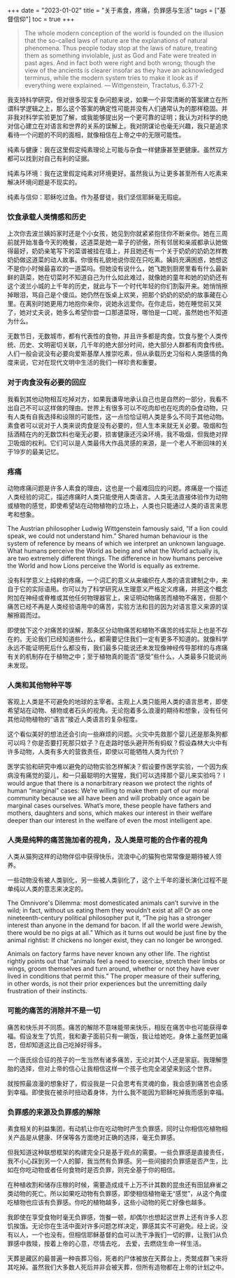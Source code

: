 +++ 
date = "2023-01-02"
title = "关于素食，疼痛，负罪感与生活"
tags = ["基督信仰"]
toc = true
+++

> The whole modern conception of the world is founded on the illusion that the so-called laws of nature are the explanations of natural phenomena. Thus people today stop at the laws of nature, treating them as something inviolable, just as God and Fate were treated in past ages. And in fact both were right and both wrong; though the view of the ancients is clearer insofar as they have an acknowledged terminus, while the modern system tries to make it look as if everything were explained.
— Wittgenstein, Tractatus, 6.371-2


我支持科学研究，但对很多现实复杂问题来说，如果一个非常清晰的答案建立在所谓科学逻辑之上，那么这个答案的确定性可能并没有人们通常认为的那样稳固。并非我对科学实验更加了解，或我能够提出另一个更可靠的证明；我认为对科学的绝对信心建立在对语言和世界的关系的误解上。我对阴谋论也毫无兴趣，我只是追求看待一个问题的不同的面相，就像相信在上帝之中的无限可能性。

纯素与健康：我在这里假定纯素理论上可能与杂食一样健康甚至更健康。虽然双方都可以找到对自己有利的证据。

纯素与环境：我在这里假定纯素对环境更好。虽然我认为让更多甚至所有人吃素来解决环境问题是不现实的。

纯素与信仰：耶稣吃过鱼。作为基督徒，我们坚信耶稣毫无瑕疵。

### 饮食承载人类情感和历史

上次你去波兰姨妈家时还是个小女孩，她见到你就紧紧抱住你不断亲你。她在三周前就开始准备今天的晚餐，这道菜是她一辈子的骄傲，所有邻居和亲戚都承认她做得最好，奶奶亲笔写下的菜谱被挂在墙上，并且她还有一个关于奶奶的奶奶怎样教奶奶做这道菜的动人故事。你很有礼貌地说你现在只吃素。姨妈充满困惑，她想这不是你小时候最喜欢的一道菜吗。但她没有说什么，她飞跑到厨房里看有什么最新鲜的蔬菜，她在切菜时不知道自己为什么如此难过，就像她的童年和她的奶奶还有这个波兰小城的上千年的历史，就此与下一个时代年轻的你们割裂开来。她悄悄擦掉眼泪，骂自己是个傻瓜。她仍然在饭桌上欢笑，把那个奶奶的奶奶的故事藏在心里。在离别时她更用力地抱你亲你，说她永远爱你。在你走后，她在睡觉前又哭了，她对丈夫说，她多么希望你尝一口那道菜呀，哪怕是一口呢，虽然她也不知道为什么。

无数节日，无数城市，都有代表性的食物，并且许多都是肉食。饮食与整个人类传统、历史、文明密切关联，几千年的绝大部分时间，绝大部分人群都有肉食传统。人们一般会说没有必要向爱斯基摩人推崇吃素，但从承载历史习俗和人类感情的角度来说，它对在现代文明中生活的我们一样珍贵和重要。

### 对于肉食没有必要的回应

我看到其他动物相互吃掉对方，如果我谦卑地承认自己也是自然的一部分，我看不出自己不可以这样做的理由。世界上有很多可以不吃肉却也在吃肉的杂食动物，只有人类有自我选择和设限的可能性，这一点恰恰证明人类是多么不同于其他动物。素食者可以说对于人类来说肉食是没有必要的，但人生本来就无关必要。吸烟和包括酒精在内的无数饮料也毫无必要，损害健康还污染环境，我不吸烟，但我绝对捍卫吸烟的权利。它们可以是人类最伟大作品灵感的来源，是一个老人不断回味的关于19岁的最美记忆。

### 疼痛

动物疼痛问题是许多人素食的理由，这也是一个最难回应的问题。疼痛是一个描述人类经验的词汇，描述疼痛时人类只能使用人类语言。人类无法直接体验作为动物或植物的感觉，即使希望站在动物植物的立场上，人类也只能通过人类的语言来思考和想象。

The Austrian philosopher Ludwig Wittgenstein famously said, “If a lion could speak, we could not understand him.”
Shared human behaviour is the system of reference by means of which we interpret an unknown language. What humans perceive the World as being and what the World actually is, are two extremely different things. The difference in how humans perceive the World and how Lions perceive the World is equally as extreme.

没有科学意义上纯粹的疼痛，一个词汇的意义从来编织在人类的语言建制之中，来自于它的实际语用。你可以为了科学研究从生理意义严格定义疼痛，并把这个概念附加在神经或脊椎或其他任何物理器官上，来证明动物痛苦而植物不痛苦，但那个痛苦已经不再是人类经验语用中的痛苦，实验方法和目的因为对语言意义来源的误解擦肩而过。

即使放下这个对痛苦的误解，那条区分动物痛苦和植物不痛苦的线实际上也是不存在的。无论我们已经知道些什么，都需要记住我们一定有更多不知道的。就像科学永远不能证明死后什么都没有，我们最多只能说还未发现像神经传导那样的与疼痛有关的机制存在于植物之中；至于植物真的能否“感受”些什么，人类最多只能说尚未发现。

### 人类和其他物种平等

客观上人类是不可避免的地球的主宰者。主观上人类只能用人类的语言思考，即使希望站在动物、植物或者石头的视角。无论抱着多么浪漫的期待和想象，没有任何其他动物植物的“语言”接近人类语言的复杂程度。

这个看似美好的想法还会引向一些麻烦的问题。火灾中先救那个婴儿还是那条狗都可以吗？你是否要打死那只蚊子？在走路时低头避开所有蚂蚁？假设森林大火中有许多动物，人类有多大的营救责任，即使以可能牺牲人类为代价？

医学实验和研究中难以避免的动物实验怎样解决？假设要作医学实验，一个因为疾病没有痛觉的婴儿，和一只最聪明的大猩猩，我们可以选择那个婴儿来实验吗？
I would argue that there is a nonarbitrary reason we protect the rights of human “marginal” cases: We’re willing to make them part of our moral community because we all have been and will probably once again be marginal cases ourselves. What’s more, these people have fathers and mothers, daughters and sons, which makes our interest in their welfare deeper than our interest in the welfare of even the most intelligent ape.

### 人类是纯粹的痛苦施加者的视角，及人类是可能的合作者的视角

人类从猫狗这样的动物伴侣中获得快乐，流浪中心的猫狗也常常像是期待被人领养。

一些动物没有被人类驯化，另一些被人类驯化了，这个上千年的漫长演化过程不是单纯以人类的意志来决定的。

The Omnivore's Dilemma:
most domesticated animals can’t survive in the wild; in fact, without us eating them they wouldn’t exist at all! Or as one nineteenth-century political philosopher put it, “The pig has a stronger interest than anyone in the demand for bacon. If all the world were Jewish, there would be no pigs at all.” Which as it turns out would be just fine by the animal rightist: If chickens no longer exist, they can no longer be wronged.

Animals on factory farms have never known any other life. The rightist rightly points out that “animals feel a need to exercise, stretch their limbs or wings, groom themselves and turn around, whether or not they have ever lived in conditions that permit this.” The proper measure of their suffering, in other words, is not their prior experiences but the unremitting daily frustration of their instincts.

### 可能的痛苦的消除并不是一切

痛苦和快乐并不同质。痛苦的解除不意味能带来快乐，相反在痛苦中也可能获得幸福。假设发生了饥荒，我和妻子面前只有一碗饭，我让给她吃，身体上虽然更加痛苦，但却知道这比自己吃掉好得多。

一个唐氏综合征的孩子的一生当然有诸多痛苦，无论对其个人还是家庭。我理解堕胎的选择，但对上帝的信心让我相信这样一个孩子也完全渴望来到这个世界。

就按照最浪漫的想象好了，假设我是一只会思考有灵魂的鱼，我会感到痛苦也会感到幸福。即使我在被杀时扭动着身体，为什么我不能因为耶稣吃掉我而感到幸福。

### 负罪感的来源及负罪感的解除

素食相关的利益集团，有动机让你在吃动物时产生负罪感，同时让你相信吃植物相关产品是从健康、环保等各方面绝对正确的选择，毫无负罪感。

但我知道这种联想框架的构建完全只是基于观点的需要。一些负罪感是直接责任，我不小心踩到另一个人的脚，我当然有负罪感。另一些间接的负罪感是否产生，比如在你吃动物或者任何食物时是否负罪，则完全基于你的相信。

在种植收割和储存庄稼的时候，需要造成成千上万不计其数的昆虫还有田鼠麻雀之类动物的死亡。所以如果吃动物有负罪感，即使相信植物毫无“感觉”，从这个角度吃植物也应该有负罪感。你吃的植物越多，这些小动物的死亡好像也越多。

我即使在享受食物时毫无负罪感，饱餐一顿，却偶尔也想起这世界上还有许多人忍饥挨饿。无论你在生活中面对许多问题怎样决定，罪感其实不可避免。经上说，没有以人，一个也没有。但相信耶稣基督的血可以洗干净我们一切的罪，让我们从负罪感中救赎，按着上帝的心意，尽情去吃， 去爱，去燃烧生命一样生活。

天葬是藏区的最普遍一种丧葬习俗，死者的尸体被放在天葬台上，秃鹫成群飞来将其吃掉。虽然我们大多数人死后并非会被天葬，但所有造物都在上帝的计划之中。


